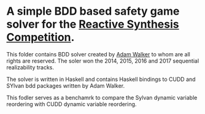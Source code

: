 # A simple BDD based safety game solver for the [Reactive Synthesis Competition](http://www.syntcomp.org/).

This folder contains BDD solver created by [Adam Walker](https://github.com/adamwalker) to whom are all rights are reserved. The soler won the 2014, 2015, 2016 and 2017 sequential realizability tracks.

The solver is written in Haskell and contains Haskell bindings to CUDD and SYlvan bdd packages written by Adam Walker.

This fodler serves as a benchamrk to compare the Sylvan dynamic variable reordering with CUDD dynamic variable reordering.
